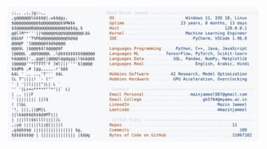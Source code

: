 <picture>
  <source srcset="https://raw.githubusercontent.com/mmazinjameel/mmazinjameel/main/dark_mode.svg?v=1752833544" media="(prefers-color-scheme: dark)">
  <img src="https://raw.githubusercontent.com/mmazinjameel/mmazinjameel/main/light_mode.svg?v=1752833544">
</picture>
